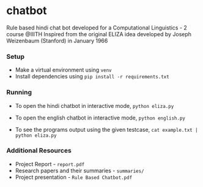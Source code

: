 # chatbot
Rule based hindi chat bot developed for a Computational Linguistics - 2 course @IIITH
Inspired from the original ELIZA idea developed by Joseph Weizenbaum (Stanford) in January 1966

### Setup
- Make a virtual environment using 
`venv`
- Install dependencies using 
`pip install -r requirements.txt`

### Running
- To open the hindi chatbot in interactive mode, 
`python eliza.py`
- To open the english chatbot in interactive mode, 
`python english.py`

- To see the programs output using the given testcase, 
`cat example.txt | python eliza.py`

### Additional Resources
- Project Report - `report.pdf`
- Research papers and their summaries - `summaries/`
- Project presentation - `Rule Based Chatbot.pdf`